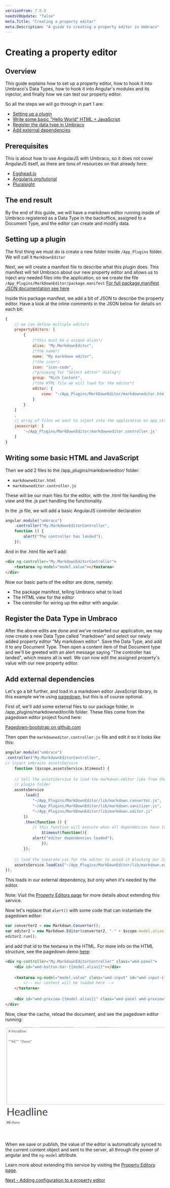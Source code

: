```yaml
---
versionFrom: 7.0.0
needsV8Update: "false"
meta.Title: "Creating a property editor"
meta.Description: "A guide to creating a property editor in Umbraco"
---
```



# Creating a property editor

## Overview

This guide explains how to set up a property editor, how to hook it into Umbraco's Data Types, how to hook it into Angular's modules and its injector, and finally how we can test our property editor.

So all the steps we will go through in part 1 are:

- [Setting up a plugin](#setting-up-a-plugin)
- [Write some basic "Hello World" HTML + JavaScript](#writing-some-basic-html-and-javascript)
- [Register the data type in Umbraco](#register-the-data-type-in-umbraco)
- [Add external dependencies](#add-external-dependencies)

## Prerequisites

This is about how to use AngularJS with Umbraco, so it does not cover AngularJS itself, as there are tons of resources on that already here:

- [Egghead.io](https://egghead.io/courses/angularjs-fundamentals)
- [Angularjs.org/tutorial](https://docs.angularjs.org/tutorial)
- [Pluralsight](https://www.pluralsight.com/paths/angular-js)

## The end result

By the end of this guide, we will have a markdown editor running inside of Umbraco
registered as a Data Type in the backoffice, assigned to a Document Type, and the editor can
create and modify data.

## Setting up a plugin

The first thing we must do is create a new folder inside `/App_Plugins` folder. We will call it
`MarkDownEditor`

Next, we will create a manifest file to describe what this plugin does. This manifest will tell Umbraco about our new property editor and allows us to inject any needed files into the application, so we create the file `/App_Plugins/MarkDownEditor/package.manifest`
[For full package.manifest JSON documentation see here](../../Extending/Property-Editors/package-manifest.md)

Inside this package manifest, we add a bit of JSON to describe the property editor. Have a look at the inline comments in the JSON below for details on each bit:

```javascript
{
    // we can define multiple editors
    propertyEditors: [
        {
            /*this must be a unique alias*/
            alias: "My.MarkdownEditor",
            /*the name*/
            name: "My markdown editor",
            /*the icon*/
            icon: "icon-code",
            /*grouping for "Select editor" dialog*/
            group: "Rich Content",
            /*the HTML file we will load for the editor*/
            editor: {
                view: "~/App_Plugins/MarkDownEditor/markdowneditor.html"
            }
        }
    ]
    ,
    // array of files we want to inject into the application on app_start
    javascript: [
        '~/App_Plugins/MarkDownEditor/markdowneditor.controller.js'
    ]
}
```

## Writing some basic HTML and JavaScript
Then we add 2 files to the /app_plugins/markdowneditor/ folder:
- `markdowneditor.html`
- `markdowneditor.controller.js`

These will be our main files for the editor, with the .html file handling the view and the .js
part handling the functionality.

In the .js file, we will add a basic AngularJS controller declaration

```javascript
angular.module("umbraco")
    .controller("My.MarkdownEditorController",
    function () {
        alert("The controller has landed");
    });
```

And in the .html file we'll add:

```html
<div ng-controller="My.MarkdownEditorController">
    <textarea ng-model="model.value"></textarea>
</div>
```

Now our basic parts of the editor are done, namely:

- The package manifest, telling Umbraco what to load
- The HTML view for the editor
- The controller for wiring up the editor with angular.

## Register the Data Type in Umbraco
After the above edits are done and we've restarted our application, we may now create a new Data Type called "markdown" and select our newly added property editor "My markdown editor".
Save the Data Type, and add it to any Document Type. Then open a content item of that Document type and we'll be greeted with an alert message saying "The controller has landed", which means all is well. 
We can now edit the assigned property's value with our new property editor.


## Add external dependencies
Let's go a bit further, and load in a markdown editor JavaScript library, In this example we're using [pagedown][PagedownBootstrap], but this is of course optional.

First of, we'll add some external files to our package folder, in /app_plugins/markdowneditor/lib folder. These files come from the pagedown editor project found here:

[Pagedown-bootstrap on github.com][PagedownBootstrap]

[PagedownBootstrap]: https://github.com/samwillis/pagedown-bootstrap

Then open the `markdowneditor.controller.js` file and edit it so it looks like this:

```javascript
angular.module("umbraco")
.controller("My.MarkdownEditorController",
// inject umbracos assetsService
	function ($scope,assetsService,$timeout) {

    // tell the assetsService to load the markdown.editor libs from the markdown editors
    // plugin folder
    assetsService
        .load([
            "~/App_Plugins/MarkDownEditor/lib/markdown.converter.js",
            "~/App_Plugins/MarkDownEditor/lib/markdown.sanitizer.js",
            "~/App_Plugins/MarkDownEditor/lib/markdown.editor.js"
        ])
        .then(function () {
            // this function will execute when all dependencies have loaded
			    $timeout(function(){
            alert("editor dependencies loaded");
			    });
        });

    // load the separate css for the editor to avoid it blocking our JavaScript loading
    assetsService.loadCss("~/App_Plugins/MarkDownEditor/lib/markdown.editor.less");
});
```

This loads in our external dependency, but only when it's needed by the editor.

Note: Visit the [Property Editors page](https://our.umbraco.com/documentation/Extending/Property-Editors/) for more details about extending this service.

Now let's replace that `alert()` with some code that can instantiate the pagedown editor:

```javascript
var converter2 = new Markdown.Converter();
var editor2 = new Markdown.Editor(converter2, "-" + $scope.model.alias);
editor2.run();
```

and add that id to the textarea in the HTML. For more info on the HTML structure, see the pagedown demo [here](https://github.com/samwillis/pagedown-bootstrap/blob/master/demo/browser/demo.html):

```html
<div ng-controller="My.MarkdownEditorController" class="wmd-panel">
    <div id="wmd-button-bar-{{model.alias}}"></div>

    <textarea ng-model="model.value" class="wmd-input" id="wmd-input-{{model.alias}}">
        <!-- our content will be loaded here -->
    </textarea>

    <div id="wmd-preview-{{model.alias}}" class="wmd-panel wmd-preview"></div>
</div>
```

Now, clear the cache, reload the document, and see the pagedown editor running:

![Example of the markdown editor running](images/markdown-editor-backoffice.png)

When we save or publish, the value of the editor is automatically synced to the current content object and sent to the server, all through the power of angular and the `ng-model` attribute.

Learn more about extending this service by visiting the [Property Editors page](https://our.umbraco.com/documentation/Extending/Property-Editors/).

[Next - Adding configuration to a property editor](part-2.md)
